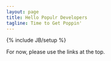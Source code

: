 ```yaml
---
layout: page
title: Hello Populr Developers
tagline: Time to Get Poppin'
---
```

{% include JB/setup %}

For now, please use the links at the top.




